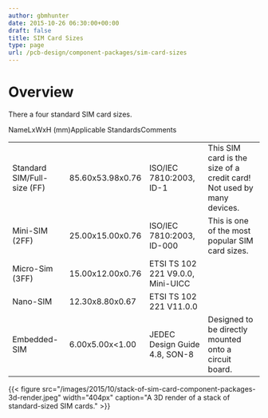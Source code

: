 ```yaml
---
author: gbmhunter
date: 2015-10-26 06:30:00+00:00
draft: false
title: SIM Card Sizes
type: page
url: /pcb-design/component-packages/sim-card-sizes
---
```


# Overview

There a four standard SIM card sizes.

<table ><tbody ><tr >NameLxWxH (mm)Applicable StandardsComments</tr><tr >
<td >Standard SIM/Full-size (FF)
</td>
<td >85.60x53.98x0.76
</td>
<td >ISO/IEC 7810:2003, ID-1
</td>
<td >This SIM card is the size of a credit card! Not used by many devices.
</td></tr><tr >
<td >Mini-SIM (2FF)
</td>
<td >25.00x15.00x0.76
</td>
<td >ISO/IEC 7810:2003, ID-000
</td>
<td >This is one of the most popular SIM card sizes.
</td></tr><tr >
<td >Micro-Sim (3FF)
</td>
<td >15.00x12.00x0.76
</td>
<td >ETSI TS 102 221 V9.0.0, Mini-UICC
</td>
<td > 
</td></tr><tr >
<td >Nano-SIM
</td>
<td >12.30x8.80x0.67
</td>
<td >ETSI TS 102 221 V11.0.0
</td>
<td > 
</td></tr><tr >
<td >Embedded-SIM
</td>
<td >6.00x5.00x<1.00
</td>
<td >JEDEC Design Guide 4.8, SON-8
</td>
<td >Designed to be directly mounted onto a circuit board. 
</td></tr></tbody></table>{{< figure src="/images/2015/10/stack-of-sim-card-component-packages-3d-render.jpeg" width="404px" caption="A 3D render of a stack of standard-sized SIM cards."  >}}
